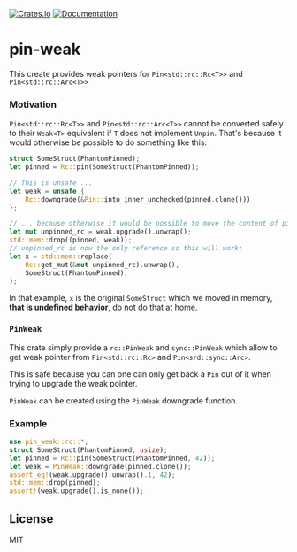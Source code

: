 <!-- README.md is generated from the README.tpl file with
      `cargo install cargo-readme && cargo readme > README.md`
 -->
[![Crates.io](https://img.shields.io/crates/v/pin-weak)](https://crates.io/crates/pin-weak)
[![Documentation](https://docs.rs/pin-weak/badge.svg)](https://docs.rs/pin-weak/)

# pin-weak

This create provides weak pointers for `Pin<std::rc::Rc<T>>` and  `Pin<std::rc::Arc<T>>`

### Motivation

`Pin<std::rc::Rc<T>>` and `Pin<std::rc::Arc<T>>` cannot be converted safely to
their `Weak<T>` equivalent if `T` does not implement `Unpin`.
That's because it would otherwise be possible to do something like this:

```rust
struct SomeStruct(PhantomPinned);
let pinned = Rc::pin(SomeStruct(PhantomPinned));

// This is unsafe ...
let weak = unsafe {
    Rc::downgrade(&Pin::into_inner_unchecked(pinned.clone()))
};

// ... because otherwise it would be possible to move the content of pinned:
let mut unpinned_rc = weak.upgrade().unwrap();
std::mem::drop((pinned, weak));
// unpinned_rc is now the only reference so this will work:
let x = std::mem::replace(
    Rc::get_mut(&mut unpinned_rc).unwrap(),
    SomeStruct(PhantomPinned),
);
```

In that example, `x` is the original `SomeStruct` which we moved in memory,
**that is undefined behavior**, do not do that at home.

### `PinWeak`

This crate simply provide a `rc::PinWeak` and `sync::PinWeak` which allow to
get weak pointer from `Pin<std::rc::Rc>` and `Pin<srd::sync::Arc>`.

This is safe because you can one can only get back a `Pin` out of it when
trying to upgrade the weak pointer.

`PinWeak` can be created using the `PinWeak` downgrade function.

### Example

```rust
use pin_weak::rc::*;
struct SomeStruct(PhantomPinned, usize);
let pinned = Rc::pin(SomeStruct(PhantomPinned, 42));
let weak = PinWeak::downgrade(pinned.clone());
assert_eq!(weak.upgrade().unwrap().1, 42);
std::mem::drop(pinned);
assert!(weak.upgrade().is_none());
```


## License

MIT
